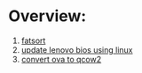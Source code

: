 # Overview:
1. [fatsort](https://github.com/kimuraseki/docs/blob/main/fatsort.md)
2. [update lenovo bios using linux](https://github.com/kimuraseki/docs/blob/main/lenovo_bios_linux.md)
3. [convert ova to qcow2](https://github.com/kimuraseki/docs/blob/main/ova-to-qcow2.md)
